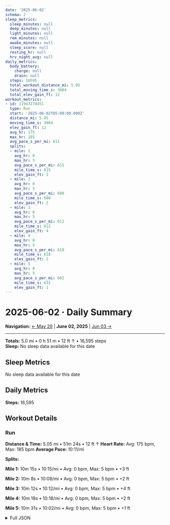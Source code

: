 ```yaml
---
date: '2025-06-02'
schema: 2
sleep_metrics:
  sleep_minutes: null
  deep_minutes: null
  light_minutes: null
  rem_minutes: null
  awake_minutes: null
  sleep_score: null
  resting_hr: null
  hrv_night_avg: null
daily_metrics:
  body_battery:
    charge: null
    drain: null
  steps: 16595
  total_workout_distance_mi: 5.05
  total_moving_time_s: 3084
  total_elev_gain_ft: 12
workout_metrics:
- id: 11943278451
  type: Run
  start: '2025-06-02T05:00:00.000Z'
  distance_mi: 5.05
  moving_time_s: 3084
  elev_gain_ft: 12
  avg_hr: 175
  max_hr: 185
  avg_pace_s_per_mi: 611
  splits:
  - mile: 1
    avg_hr: 0
    max_hr: 5
    avg_pace_s_per_mi: 615
    mile_time_s: 615
    elev_gain_ft: 3
  - mile: 2
    avg_hr: 0
    max_hr: 5
    avg_pace_s_per_mi: 608
    mile_time_s: 608
    elev_gain_ft: 2
  - mile: 3
    avg_hr: 0
    max_hr: 5
    avg_pace_s_per_mi: 612
    mile_time_s: 612
    elev_gain_ft: 4
  - mile: 4
    avg_hr: 0
    max_hr: 5
    avg_pace_s_per_mi: 618
    mile_time_s: 618
    elev_gain_ft: 2
  - mile: 5
    avg_hr: 0
    max_hr: 5
    avg_pace_s_per_mi: 602
    mile_time_s: 631
    elev_gain_ft: 1
---
```

# 2025-06-02 · Daily Summary

**Navigation:** [← May 29](../05/29) | **June 02, 2025** | [Jun 03 →](03)

---
**Totals:** 5.0 mi • 0 h 51 m • 12 ft ↑ • 16,595 steps  
**Sleep:** No sleep data available for this date

## Sleep Metrics
No sleep data available for this date

## Daily Metrics
**Steps:** 16,595

## Workout Details
### Run
**Distance & Time:** 5.05 mi • 51m 24s • 12 ft ↑
**Heart Rate:** Avg: 175 bpm, Max: 185 bpm
**Average Pace:** 10:11/mi

**Splits:**

**Mile 1:** 10m 15s • 10:15/mi • Avg: 0 bpm, Max: 5 bpm • +3 ft

**Mile 2:** 10m 8s • 10:08/mi • Avg: 0 bpm, Max: 5 bpm • +2 ft

**Mile 3:** 10m 12s • 10:12/mi • Avg: 0 bpm, Max: 5 bpm • +4 ft

**Mile 4:** 10m 18s • 10:18/mi • Avg: 0 bpm, Max: 5 bpm • +2 ft

**Mile 5:** 10m 31s • 10:02/mi • Avg: 0 bpm, Max: 5 bpm • +1 ft



<details>
<summary>Full JSON</summary>

```json
{
  "date": "2025-06-02",
  "schema": 2,
  "sleep_metrics": {
    "sleep_minutes": null,
    "deep_minutes": null,
    "light_minutes": null,
    "rem_minutes": null,
    "awake_minutes": null,
    "sleep_score": null,
    "resting_hr": null,
    "hrv_night_avg": null
  },
  "daily_metrics": {
    "body_battery": {
      "charge": null,
      "drain": null
    },
    "steps": 16595,
    "total_workout_distance_mi": 5.05,
    "total_moving_time_s": 3084,
    "total_elev_gain_ft": 12
  },
  "workout_metrics": [
    {
      "id": 11943278451,
      "type": "Run",
      "start": "2025-06-02T05:00:00.000Z",
      "distance_mi": 5.05,
      "moving_time_s": 3084,
      "elev_gain_ft": 12,
      "avg_hr": 175,
      "max_hr": 185,
      "avg_pace_s_per_mi": 611,
      "splits": [
        {
          "mile": 1,
          "avg_hr": 0,
          "max_hr": 5,
          "avg_pace_s_per_mi": 615,
          "mile_time_s": 615,
          "elev_gain_ft": 3
        },
        {
          "mile": 2,
          "avg_hr": 0,
          "max_hr": 5,
          "avg_pace_s_per_mi": 608,
          "mile_time_s": 608,
          "elev_gain_ft": 2
        },
        {
          "mile": 3,
          "avg_hr": 0,
          "max_hr": 5,
          "avg_pace_s_per_mi": 612,
          "mile_time_s": 612,
          "elev_gain_ft": 4
        },
        {
          "mile": 4,
          "avg_hr": 0,
          "max_hr": 5,
          "avg_pace_s_per_mi": 618,
          "mile_time_s": 618,
          "elev_gain_ft": 2
        },
        {
          "mile": 5,
          "avg_hr": 0,
          "max_hr": 5,
          "avg_pace_s_per_mi": 602,
          "mile_time_s": 631,
          "elev_gain_ft": 1
        }
      ]
    }
  ]
}
```
</details>
